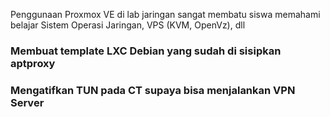 Penggunaan Proxmox VE di lab jaringan sangat membatu siswa memahami belajar Sistem Operasi Jaringan, VPS (KVM, OpenVz), dll

### Membuat template LXC Debian yang sudah di sisipkan aptproxy

### Mengatifkan TUN pada CT supaya bisa menjalankan VPN Server
